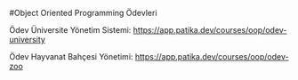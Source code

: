 #Object Oriented Programming Ödevleri 

Ödev Üniversite Yönetim Sistemi: https://app.patika.dev/courses/oop/odev-university

Ödev Hayvanat Bahçesi Yönetimi: https://app.patika.dev/courses/oop/odev-zoo

